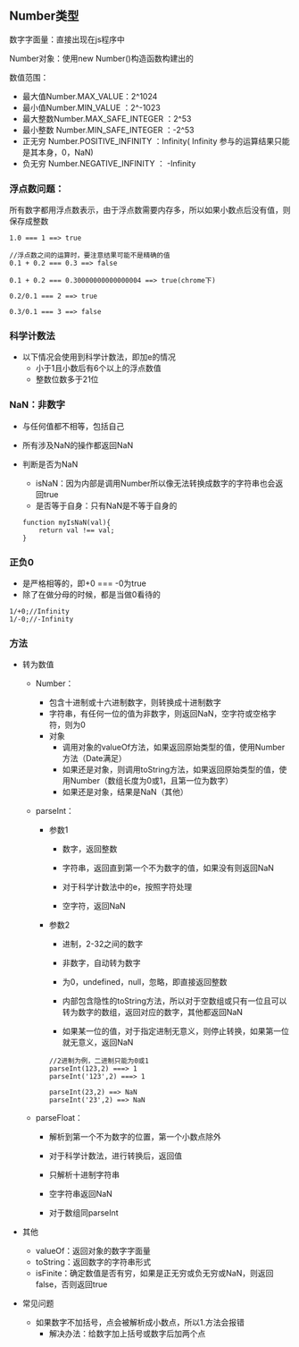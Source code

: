 ## Number类型

数字字面量：直接出现在js程序中

Number对象：使用new Number\(\)构造函数构建出的

数值范围：

* 最大值Number.MAX\_VALUE：2^1024 
* 最小值Number.MIN\_VALUE ：2^-1023
* 最大整数Number.MAX\_SAFE\_INTEGER ：2^53
* 最小整数 Number.MIN\_SAFE\_INTEGER ：-2^53
* 正无穷 Number.POSITIVE\_INFINITY ：Infinity\( Infinity 参与的运算结果只能是其本身，0，NaN\)
* 负无穷 Number.NEGATIVE\_INFINITY ： -Infinity

### 浮点数问题：

所有数字都用浮点数表示，由于浮点数需要内存多，所以如果小数点后没有值，则保存成整数

```
1.0 === 1 ==> true

//浮点数之间的运算时，要注意结果可能不是精确的值
0.1 + 0.2 === 0.3 ==> false

0.1 + 0.2 === 0.30000000000000004 ==> true(chrome下)

0.2/0.1 === 2 ==> true

0.3/0.1 === 3 ==> false
```

### 科学计数法

* 以下情况会使用到科学计数法，即加e的情况
  * 小于1且小数后有6个以上的浮点数值
  * 整数位数多于21位

### NaN：非数字

* 与任何值都不相等，包括自己
* 所有涉及NaN的操作都返回NaN
* 判断是否为NaN

  * isNaN：因为内部是调用Number所以像无法转换成数字的字符串也会返回true
  * 是否等于自身：只有NaN是不等于自身的

  ```
  function myIsNaN(val){
      return val !== val;
  }
  ```

### 正负0

* 是严格相等的，即+0 === -0为true
* 除了在做分母的时候，都是当做0看待的

```
1/+0;//Infinity
1/-0;//-Infinity
```

### 方法

* 转为数值

  * Number：
    * 包含十进制或十六进制数字，则转换成十进制数字
    * 字符串，有任何一位的值为非数字，则返回NaN，空字符或空格字符，则为0
    * 对象
      * 调用对象的valueOf方法，如果返回原始类型的值，使用Number方法（Date满足）
      * 如果还是对象，则调用toString方法，如果返回原始类型的值，使用Number（数组长度为0或1，且第一位为数字）
      * 如果还是对象，结果是NaN（其他）
  * parseInt：

    * 参数1

      * 数字，返回整数

      * 字符串，返回直到第一个不为数字的值，如果没有则返回NaN

      * 对于科学计数法中的e，按照字符处理

      * 空字符，返回NaN

    * 参数2

      * 进制，2-32之间的数字

      * 非数字，自动转为数字

      * 为0，undefined，null，忽略，即直接返回整数

      * 内部包含隐性的toString方法，所以对于空数组或只有一位且可以转为数字的数组，返回对应的数字，其他都返回NaN

      * 如果某一位的值，对于指定进制无意义，则停止转换，如果第一位就无意义，返回NaN

      ```
      //2进制为例，二进制只能为0或1
      parseInt(123,2) ===> 1
      parseInt('123',2) ===> 1

      parseInt(23,2) ==> NaN
      parseInt('23',2) ==> NaN
      ```

  * parseFloat：

    * 解析到第一个不为数字的位置，第一个小数点除外

    * 对于科学计数法，进行转换后，返回值

    * 只解析十进制字符串

    * 空字符串返回NaN

    * 对于数组同parseInt

* 其他

  * valueOf：返回对象的数字字面量
  * toString：返回数字的字符串形式
  * isFinite：确定数值是否有穷，如果是正无穷或负无穷或NaN，则返回false，否则返回true



* 常见问题
  * 如果数字不加括号，点会被解析成小数点，所以1.方法会报错
    * 解决办法：给数字加上括号或数字后加两个点



